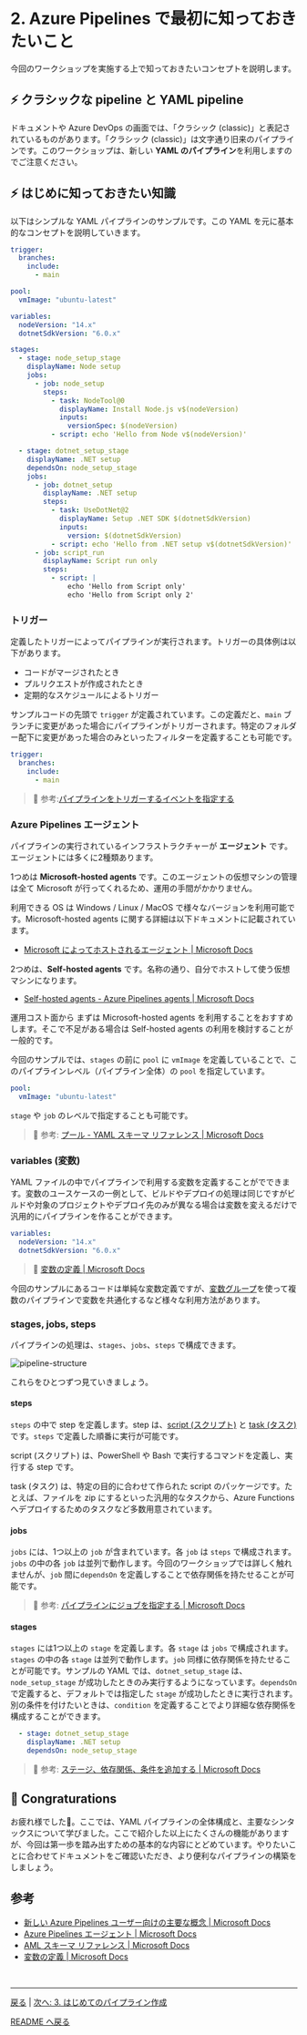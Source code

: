 # 2. Azure Pipelines で最初に知っておきたいこと

今回のワークショップを実施する上で知っておきたいコンセプトを説明します。

## ⚡ クラシックな pipeline と YAML pipeline

ドキュメントや Azure DevOps の画面では、「クラシック (classic)」と表記されているものがあります。「クラシック (classic)」は文字通り旧来のパイプラインです。このワークショップは、新しい **YAML のパイプライン**を利用しますのでご注意ください。

## ⚡ はじめに知っておきたい知識

以下はシンプルな YAML パイプラインのサンプルです。この YAML を元に基本的なコンセプトを説明していきます。

```yaml
trigger:
  branches:
    include:
      - main

pool:
  vmImage: "ubuntu-latest"

variables:
  nodeVersion: "14.x"
  dotnetSdkVersion: "6.0.x"

stages:
  - stage: node_setup_stage
    displayName: Node setup
    jobs:
      - job: node_setup
        steps:
          - task: NodeTool@0
            displayName: Install Node.js v$(nodeVersion)
            inputs:
              versionSpec: $(nodeVersion)
          - script: echo 'Hello from Node v$(nodeVersion)'

  - stage: dotnet_setup_stage
    displayName: .NET setup
    dependsOn: node_setup_stage
    jobs:
      - job: dotnet_setup
        displayName: .NET setup
        steps:
          - task: UseDotNet@2
            displayName: Setup .NET SDK $(dotnetSdkVersion)
            inputs:
              version: $(dotnetSdkVersion)
          - script: echo 'Hello from .NET setup v$(dotnetSdkVersion)'
      - job: script_run
        displayName: Script run only
        steps:
          - script: |
              echo 'Hello from Script only'
              echo 'Hello from Script only 2'
```


### トリガー

定義したトリガーによってパイプラインが実行されます。トリガーの具体例は以下があります。

- コードがマージされたとき
- プルリクエストが作成されたとき
- 定期的なスケジュールによるトリガー

サンプルコードの先頭で `trigger` が定義されています。この定義だと、`main` ブランチに変更があった場合にパイプラインがトリガーされます。特定のフォルダー配下に変更があった場合のみといったフィルターを定義することも可能です。

```yml
trigger:
  branches:
    include:
      - main
```


> 🔖 参考:[パイプラインをトリガーするイベントを指定する](https://docs.microsoft.com/ja-jp/azure/devops/pipelines/build/triggers?view=azure-devops)


### Azure Pipelines エージェント

パイプラインの実行されているインフラストラクチャーが **エージェント** です。エージェントには多くに2種類あります。

1つめは **Microsoft-hosted agents** です。このエージェントの仮想マシンの管理は全て Microsoft が行ってくれるため、運用の手間がかかりません。

利用できる OS は Windows / Linux / MacOS で様々なバージョンを利用可能です。Microsoft-hosted agents に関する詳細は以下ドキュメントに記載されています。

- [Microsoft によってホストされるエージェント | Microsoft Docs](https://docs.microsoft.com/ja-jp/azure/devops/pipelines/agents/hosted?view=azure-devops&tabs=yaml)


2つめは、**Self-hosted agents** です。名称の通り、自分でホストして使う仮想マシンになります。

- [Self-hosted agents - Azure Pipelines agents | Microsoft Docs](https://docs.microsoft.com/ja-jp/azure/devops/pipelines/agents/agents?view=azure-devops&tabs=browser#install)

運用コスト面から まずは Microsoft-hosted agents を利用することをおすすめします。そこで不足がある場合は Self-hosted agents の利用を検討することが一般的です。

今回のサンプルでは、`stages` の前に `pool` に `vmImage` を定義していることで、このパイプラインレベル（パイプライン全体）の `pool` を指定しています。

```yml
pool:
  vmImage: "ubuntu-latest"
```

`stage` や `job` のレベルで指定することも可能です。

> 🔖 参考: [プール - YAML スキーマ リファレンス | Microsoft Docs](https://docs.microsoft.com/ja-jp/azure/devops/pipelines/yaml-schema?view=azure-devops&tabs=schema%2Cparameter-schema#pool)


### variables (変数)

YAML ファイルの中でパイプラインで利用する変数を定義することがでできます。変数のユースケースの一例として、ビルドやデプロイの処理は同じですがビルドや対象のプロジェクトやデプロイ先のみが異なる場合は変数を変えるだけで汎用的にパイプラインを作ることができます。

```yml
variables:
  nodeVersion: "14.x"
  dotnetSdkVersion: "6.0.x"
```

> 🔖 [変数の定義 | Microsoft Docs](https://docs.microsoft.com/ja-jp/azure/devops/pipelines/process/variables?view=azure-devops&tabs=yaml%2Cbatch)


今回のサンプルにあるコードは単純な変数定義ですが、[変数グループ](https://docs.microsoft.com/ja-jp/azure/devops/pipelines/library/variable-groups?view=azure-devops&tabs=yaml)を使って複数のパイプラインで変数を共通化するなど様々な利用方法があります。

### stages, jobs, steps


パイプラインの処理は、`stages`、`jobs`、`steps` で構成できます。

![pipeline-structure](./images/pipeline-structure.png)

これらをひとつずつ見ていきましょう。

#### steps

`steps` の中で step を定義します。step は、[script (スクリプト)](https://docs.microsoft.com/ja-jp/azure/devops/pipelines/get-started/key-pipelines-concepts?view=azure-devops#script) と [task (タスク)](https://docs.microsoft.com/ja-jp/azure/devops/pipelines/get-started/key-pipelines-concepts?view=azure-devops#task) です。`steps` で定義した順番に実行が可能です。

script (スクリプト) は、PowerShell や Bash で実行するコマンドを定義し、実行する step です。

task (タスク) は、特定の目的に合わせて作られた script のパッケージです。たとえば、ファイルを zip にするといった汎用的なタスクから、Azure Functions へデプロイするためのタスクなど多数用意されています。

#### jobs

`jobs` には、1つ以上の `job` が含まれています。各 `job` は `steps` で構成されます。`jobs` の中の各 `job` は並列で動作します。今回のワークショップでは詳しく触れませんが、`job` 間に`dependsOn` を定義しすることで依存関係を持たせることが可能です。

> 🔖 参考: [パイプラインにジョブを指定する | Microsoft Docs](https://docs.microsoft.com/ja-jp/azure/devops/pipelines/process/phases?view=azure-devops&tabs=yaml)


#### stages

`stages` には1つ以上の `stage` を定義します。各 `stage` は `jobs` で構成されます。`stages` の中の各 `stage` は並列で動作します。`job` 同様に依存関係を持たせることが可能です。サンプルの YAML では、`dotnet_setup_stage` は、`node_setup_stage` が成功したときのみ実行するようになっています。`dependsOn` で定義すると、デフォルトでは指定した `stage` が成功したときに実行されます。別の条件を付けたいときは、`condition` を定義することでより詳細な依存関係を構成することができます。

```yml
  - stage: dotnet_setup_stage
    displayName: .NET setup
    dependsOn: node_setup_stage
```

> 🔖 参考: [ステージ、依存関係、条件を追加する | Microsoft Docs](https://docs.microsoft.com/ja-jp/azure/devops/pipelines/process/stages?view=azure-devops&tabs=yaml)


## 🎉 Congraturations

お疲れ様でした🎉。ここでは、YAML パイプラインの全体構成と、主要なシンタックスについて学びました。ここで紹介した以上にたくさんの機能がありますが、今回は第一歩を踏み出すための基本的な内容にとどめています。やりたいことに合わせてドキュメントをご確認いただき、より便利なパイプラインの構築をしましょう。


## 参考

- [新しい Azure Pipelines ユーザー向けの主要な概念 | Microsoft Docs](https://docs.microsoft.com/ja-jp/azure/devops/pipelines/get-started/key-pipelines-concepts?view=azure-devops)
- [Azure Pipelines エージェント | Microsoft Docs](https://docs.microsoft.com/ja-jp/azure/devops/pipelines/agents/agents?view=azure-devops&tabs=browser)
- [AML スキーマ リファレンス | Microsoft Docs](https://docs.microsoft.com/ja-jp/azure/devops/pipelines/yaml-schema?view=azure-devops&tabs=schema%2Cparameter-schema)
- [変数の定義 | Microsoft Docs](https://docs.microsoft.com/ja-jp/azure/devops/pipelines/process/variables?view=azure-devops&tabs=yaml%2Cbatch)


<br>

---

[戻る](./1_why-devops.md) | [次へ: 3. はじめてのパイプライン作成](./3_create-pipeline.md)

[README へ戻る](../README.md)